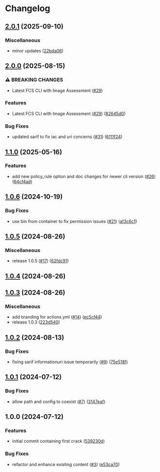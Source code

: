 # Changelog

## [2.0.1](https://github.com/CrowdStrike/fcs-action/compare/v2.0.0...v2.0.1) (2025-09-10)


### Miscellaneous

* minor updates ([22bda06](https://github.com/CrowdStrike/fcs-action/commit/22bda06ea32681c6896a9ad30ec776193411feac))

## [2.0.0](https://github.com/CrowdStrike/fcs-action/compare/v1.1.0...v2.0.0) (2025-08-15)


### ⚠ BREAKING CHANGES

* Latest FCS CLI with Image Assessment ([#29](https://github.com/CrowdStrike/fcs-action/issues/29))

### Features

* Latest FCS CLI with Image Assessment ([#29](https://github.com/CrowdStrike/fcs-action/issues/29)) ([82645d0](https://github.com/CrowdStrike/fcs-action/commit/82645d07dbb863638742b5991c2a47570bc810a8))


### Bug Fixes

* updated sarif to fix iac and uri concerns ([#31](https://github.com/CrowdStrike/fcs-action/issues/31)) ([6111f24](https://github.com/CrowdStrike/fcs-action/commit/6111f24173e6b06347c7551a6394665eade88dd5))

## [1.1.0](https://github.com/CrowdStrike/fcs-action/compare/v1.0.6...v1.1.0) (2025-05-16)


### Features

* add new policy_rule option and doc changes for newer cli version ([#26](https://github.com/CrowdStrike/fcs-action/issues/26)) ([64cf4ad](https://github.com/CrowdStrike/fcs-action/commit/64cf4ad954614cf7b674ef51ac9dcdc215c4aea9))

## [1.0.6](https://github.com/crowdstrike/fcs-action/compare/v1.0.5...v1.0.6) (2024-10-19)


### Bug Fixes

* use bin from container to fix permission issues ([#21](https://github.com/crowdstrike/fcs-action/issues/21)) ([af3c6c1](https://github.com/crowdstrike/fcs-action/commit/af3c6c1521fe352c1289cdced46211d9be5eee89))

## [1.0.5](https://github.com/crowdstrike/fcs-action/compare/v1.0.4...v1.0.5) (2024-08-26)


### Miscellaneous

* release 1.0.5 ([#17](https://github.com/crowdstrike/fcs-action/issues/17)) ([62fdc91](https://github.com/crowdstrike/fcs-action/commit/62fdc91bfb6a3291b338ffbe7a7aba4ca6793002))

## [1.0.4](https://github.com/crowdstrike/fcs-action/compare/v1.0.3...v1.0.4) (2024-08-26)

## [1.0.3](https://github.com/crowdstrike/fcs-action/compare/v1.0.2...v1.0.3) (2024-08-26)


### Miscellaneous

* add branding for actions.yml ([#14](https://github.com/crowdstrike/fcs-action/issues/14)) ([ec5cf44](https://github.com/crowdstrike/fcs-action/commit/ec5cf444a9e495d9b3637b93272bbeb424685574))
* release 1.0.3 ([223d540](https://github.com/crowdstrike/fcs-action/commit/223d540d93b96cba622c4fbb3d55743f7b1d4ead))

## [1.0.2](https://github.com/CrowdStrike/fcs-action/compare/v1.0.1...v1.0.2) (2024-08-13)


### Bug Fixes

* fixing sarif informationuri issue temporarily ([#9](https://github.com/CrowdStrike/fcs-action/issues/9)) ([75e518f](https://github.com/CrowdStrike/fcs-action/commit/75e518ff7374d8eab95908b0a3811ac28806d049))

## [1.0.1](https://github.com/crowdstrike/fcs-action/compare/v1.0.0...v1.0.1) (2024-07-12)


### Bug Fixes

* allow path and config to coexist ([#7](https://github.com/crowdstrike/fcs-action/issues/7)) ([3147eaf](https://github.com/crowdstrike/fcs-action/commit/3147eaf8c8953f4521d677d9fddcabcbdfa42b02))

## 1.0.0 (2024-07-12)


### Features

* initial commit containing first crack ([539230d](https://github.com/CrowdStrike/fcs-action/commit/539230d91b06ce1776d225d7b6e8dc50cc9b64f5))


### Bug Fixes

* refactor and enhance existing content ([#3](https://github.com/CrowdStrike/fcs-action/issues/3)) ([e53ca70](https://github.com/CrowdStrike/fcs-action/commit/e53ca7084358ffdb4f5e2e676b0aa82dcc364cf7))
